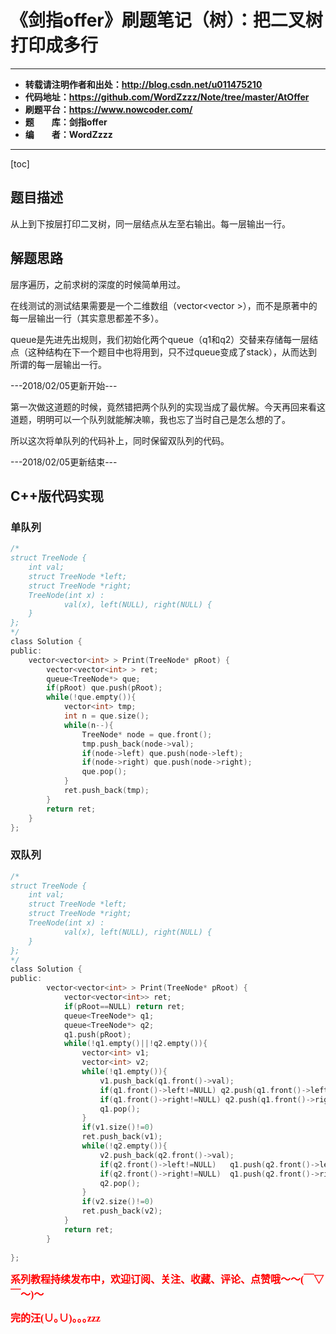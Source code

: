 # 《剑指offer》刷题笔记（树）：把二叉树打印成多行

----------

- **转载请注明作者和出处：http://blog.csdn.net/u011475210**
- **代码地址：https://github.com/WordZzzz/Note/tree/master/AtOffer**
- **刷题平台：https://www.nowcoder.com/**
- **题&emsp;&emsp;库：剑指offer**
- **编&emsp;&emsp;者：WordZzzz**

----------

[toc]

## 题目描述

从上到下按层打印二叉树，同一层结点从左至右输出。每一层输出一行。

## 解题思路

层序遍历，之前求树的深度的时候简单用过。

在线测试的测试结果需要是一个二维数组（vector<vector<int> >），而不是原著中的每一层输出一行（其实意思都差不多）。

queue是先进先出规则，我们初始化两个queue（q1和q2）交替来存储每一层结点（这种结构在下一个题目中也将用到，只不过queue变成了stack），从而达到所谓的每一层输出一行。

---2018/02/05更新开始---

第一次做这道题的时候，竟然错把两个队列的实现当成了最优解。今天再回来看这道题，明明可以一个队列就能解决嘛，我也忘了当时自己是怎么想的了。

所以这次将单队列的代码补上，同时保留双队列的代码。

---2018/02/05更新结束---


## C++版代码实现

### 单队列

```c
/*
struct TreeNode {
    int val;
    struct TreeNode *left;
    struct TreeNode *right;
    TreeNode(int x) :
            val(x), left(NULL), right(NULL) {
    }
};
*/
class Solution {
public:
    vector<vector<int> > Print(TreeNode* pRoot) {
        vector<vector<int> > ret;
        queue<TreeNode*> que;
        if(pRoot) que.push(pRoot);
        while(!que.empty()){
            vector<int> tmp;
            int n = que.size();
            while(n--){
                TreeNode* node = que.front();
                tmp.push_back(node->val);
                if(node->left) que.push(node->left);
                if(node->right) que.push(node->right);
                que.pop();
            }
            ret.push_back(tmp);
        }
        return ret;
    }
};
```

### 双队列

```c
/*
struct TreeNode {
    int val;
    struct TreeNode *left;
    struct TreeNode *right;
    TreeNode(int x) :
            val(x), left(NULL), right(NULL) {
    }
};
*/
class Solution {
public:
        vector<vector<int> > Print(TreeNode* pRoot) {
            vector<vector<int>> ret;
            if(pRoot==NULL) return ret;
            queue<TreeNode*> q1;
            queue<TreeNode*> q2;
            q1.push(pRoot);
            while(!q1.empty()||!q2.empty()){
                vector<int> v1;
                vector<int> v2;
                while(!q1.empty()){
                    v1.push_back(q1.front()->val);
                    if(q1.front()->left!=NULL) q2.push(q1.front()->left);
                    if(q1.front()->right!=NULL) q2.push(q1.front()->right);
                    q1.pop();
                }
                if(v1.size()!=0)
                ret.push_back(v1);
                while(!q2.empty()){
                    v2.push_back(q2.front()->val);
                    if(q2.front()->left!=NULL)   q1.push(q2.front()->left);
                    if(q2.front()->right!=NULL)  q1.push(q2.front()->right);
                    q2.pop();
                }
                if(v2.size()!=0)
                ret.push_back(v2);
            }
            return ret;
        }
     
};
```

**<font color="red" size=3 face="仿宋">系列教程持续发布中，欢迎订阅、关注、收藏、评论、点赞哦～～(￣▽￣～)～</font>**

**<font color="red" size=3 face="仿宋">完的汪(∪｡∪)｡｡｡zzz</font>**